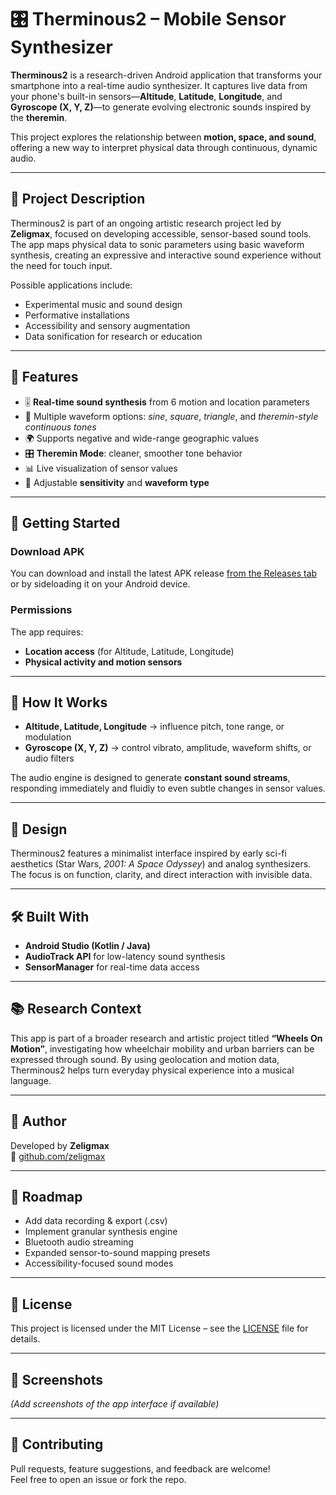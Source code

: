 # 🎛️ Therminous2 – Mobile Sensor Synthesizer

**Therminous2** is a research-driven Android application that transforms your smartphone into a real-time audio synthesizer. It captures live data from your phone's built-in sensors—**Altitude**, **Latitude**, **Longitude**, and **Gyroscope (X, Y, Z)**—to generate evolving electronic sounds inspired by the **theremin**.

This project explores the relationship between **motion, space, and sound**, offering a new way to interpret physical data through continuous, dynamic audio.

---

## 🔬 Project Description

Therminous2 is part of an ongoing artistic research project led by **Zeligmax**, focused on developing accessible, sensor-based sound tools. The app maps physical data to sonic parameters using basic waveform synthesis, creating an expressive and interactive sound experience without the need for touch input.

Possible applications include:
- Experimental music and sound design
- Performative installations
- Accessibility and sensory augmentation
- Data sonification for research or education

---

## 📱 Features

- 🎚️ **Real-time sound synthesis** from 6 motion and location parameters  
- 🎵 Multiple waveform options: *sine*, *square*, *triangle*, and *theremin-style continuous tones*  
- 🌍 Supports negative and wide-range geographic values  
- 🎛️ **Theremin Mode**: cleaner, smoother tone behavior  
- 📊 Live visualization of sensor values  
- 🔧 Adjustable **sensitivity** and **waveform type**  

---

## 🚀 Getting Started

### Download APK

You can download and install the latest APK release [from the Releases tab](https://github.com/zeligmax/Therminous2/releases) or by sideloading it on your Android device.

### Permissions

The app requires:
- **Location access** (for Altitude, Latitude, Longitude)
- **Physical activity and motion sensors**

---

## 🧠 How It Works

- **Altitude, Latitude, Longitude** → influence pitch, tone range, or modulation  
- **Gyroscope (X, Y, Z)** → control vibrato, amplitude, waveform shifts, or audio filters  

The audio engine is designed to generate **constant sound streams**, responding immediately and fluidly to even subtle changes in sensor values.

---

## 🎨 Design

Therminous2 features a minimalist interface inspired by early sci-fi aesthetics (Star Wars, *2001: A Space Odyssey*) and analog synthesizers. The focus is on function, clarity, and direct interaction with invisible data.

---

## 🛠️ Built With

- **Android Studio (Kotlin / Java)**
- **AudioTrack API** for low-latency sound synthesis
- **SensorManager** for real-time data access

---

## 📚 Research Context

This app is part of a broader research and artistic project titled **“Wheels On Motion”**, investigating how wheelchair mobility and urban barriers can be expressed through sound. By using geolocation and motion data, Therminous2 helps turn everyday physical experience into a musical language.

---

## 👤 Author

Developed by **Zeligmax**  
💬 [github.com/zeligmax](https://github.com/zeligmax)

---

## 🧪 Roadmap

- Add data recording & export (.csv)
- Implement granular synthesis engine
- Bluetooth audio streaming
- Expanded sensor-to-sound mapping presets
- Accessibility-focused sound modes

---

## 🤝 License

This project is licensed under the MIT License – see the [LICENSE](LICENSE) file for details.

---

## 📸 Screenshots

*(Add screenshots of the app interface if available)*

---

## 🙌 Contributing

Pull requests, feature suggestions, and feedback are welcome!  
Feel free to open an issue or fork the repo.

